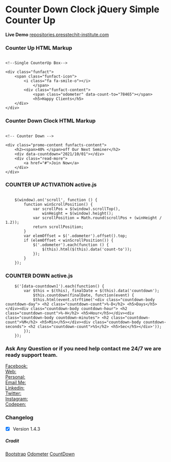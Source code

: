 # Counter Down Clock jQuery Simple Counter Up

**Live Demo**
[repositories.presstechit-institute.com](http://repositories.presstechit-institute.com/HTML-Counter-Down-Clock-jQuery-Simple-Counter-Up/)




### Counter Up HTML Markup 

<pre><code>
&lt;!--Single CounterUp Box--&gt;

&lt;div class="funfact"&gt;
	&lt;span class="funfact-icon"&gt;
		&lt;i class="fa fa-smile-o"&gt;&lt;/i&gt;
			&lt;/span&gt;
		&lt;div class="funfact-content"&gt;
			&lt;span class="odometer" data-count-to="78465"&gt;&lt;/span&gt;
			&lt;h5&gt;Happy Clients&lt;/h5&gt;
	&lt;/div&gt;
&lt;/div&gt;
</code></pre>


### Counter Down Clock HTML Markup 

<pre><code>
&lt;!-- Counter Down --&gt;

&lt;div class="promo-content funfacts-content"&gt;
	&lt;h2&gt;&lt;span&gt;40% &lt;/span&gt;off Our Next Seminer&lt;/h2&gt;
	&lt;div data-countdown="2021/10/01"&gt;&lt;/div&gt;
	&lt;div class="read-more"&gt;
		&lt;a href="#"&gt;Join Now&lt;/a&gt;
	&lt;/div&gt;
&lt;/div&gt;
</code></pre>

###  COUNTER UP ACTIVATION active.js

<pre><code>
    $(window).on('scroll', function () {
        function winScrollPosition() {
            var scrollPos = $(window).scrollTop(),
                winHeight = $(window).height();
            var scrollPosition = Math.round(scrollPos + (winHeight / 1.2));
            return scrollPosition;
        }
        var elemOffset = $('.odometer').offset().top;
        if (elemOffset < winScrollPosition()) {
            $('.odometer').each(function () {
                $(this).html($(this).data('count-to'));
            });
        }
    });
</code></pre>

### COUNTER DOWN active.js

```
    $('[data-countdown]').each(function() {
        var $this = $(this), finalDate = $(this).data('countdown');
            $this.countdown(finalDate, function(event) {
            $this.html(event.strftime('<div class="countdown-body countdown-day"> <h2 class="countdown-count">%-D</h2> <h5>Days</h5></div><div class="countdown-body countdown-hour"> <h2 class="countdown-count">%-H</h2> <h5>Hour</h5></div><div class="countdown-body countdown-minutes"> <h2 class="countdown-count">%M</h2> <h5>Min</h5></div><div class="countdown-body countdown-seconds"> <h2 class="countdown-count">%S</h2> <h5>Sec</h5></div>'));
        });
    });
```


### Ask Any Question or if you need help contact me 24/7 we are ready support team.

[Facebook:](https://www.facebook.com/PMPROSANTA0)<br />
[Web:](http://presstechit-institute.com/)\
[Personal:](http://pm-prosanto.themefusions.com/)\
[Email Me:](mailto:prosantomazumder@gmail.com)\
[Linkedin:](https://www.linkedin.com/in/prosantomazumder/)\
[Twitter:](https://twitter.com/prosantomazumd1)\
[Instagram:](https://www.instagram.com/prosantomazumder/)\
[Codepen:](https://codepen.io/ProsantaMazumder)


### Changelog
- [x] Version 1.4.3

##### Cradit
[Bootstrap](https://getbootstrap.com/)
[Odometer](https://github.hubspot.com/odometer/docs/welcome/)
[CountDown](https://Thanksto@FagnerMartinsBrack.com)
